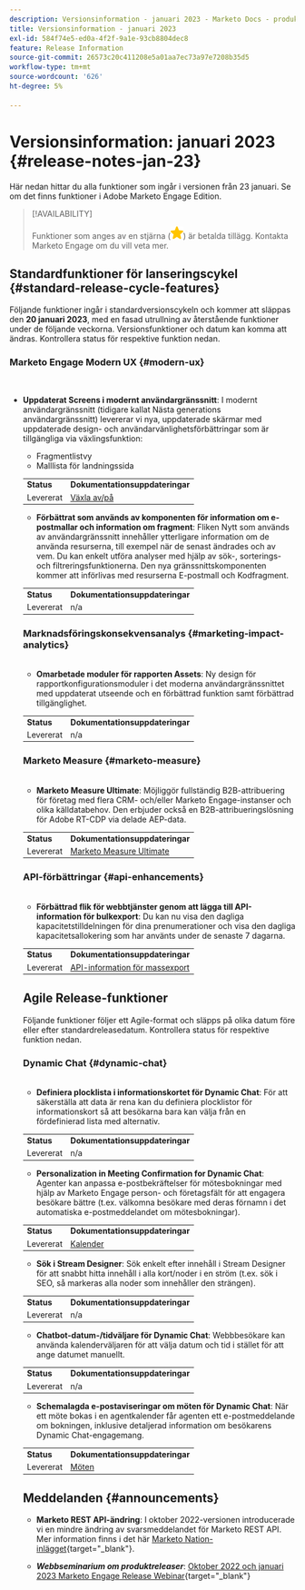 ```yaml
---
description: Versionsinformation - januari 2023 - Marketo Docs - produktdokumentation
title: Versionsinformation - januari 2023
exl-id: 584f74e5-ed0a-4f2f-9a1e-93cb8804dec8
feature: Release Information
source-git-commit: 26573c20c411208e5a01aa7ec73a97e7208b35d5
workflow-type: tm+mt
source-wordcount: '626'
ht-degree: 5%

---
```


# Versionsinformation: januari 2023 {#release-notes-jan-23}

Här nedan hittar du alla funktioner som ingår i versionen från 23 januari. Se om det finns funktioner i Adobe Marketo Engage Edition.

>[!AVAILABILITY]
>
>Funktioner som anges av en stjärna (![stjärna](assets/yellow-star.png)) är betalda tillägg. Kontakta Marketo Engage om du vill veta mer.

## Standardfunktioner för lanseringscykel {#standard-release-cycle-features}

Följande funktioner ingår i standardversionscykeln och kommer att släppas den **20 januari 2023**, med en fasad utrullning av återstående funktioner under de följande veckorna. Versionsfunktioner och datum kan komma att ändras. Kontrollera status för respektive funktion nedan.

### Marketo Engage Modern UX {#modern-ux}

</br>

* **Uppdaterat Screens i modernt användargränssnitt**: I modernt användargränssnitt (tidigare kallat Nästa generations användargränssnitt) levererar vi nya, uppdaterade skärmar med uppdaterade design- och användarvänlighetsförbättringar som är tillgängliga via växlingsfunktion:

   * Fragmentlistvy
   * Malllista för landningssida

  <table>
  <tr>
   <td><b>Status</b></td>
   <td><b>Dokumentationsuppdateringar</b></td>
  </tr>
  <tr>
   <td>Levererat</td>
   <td><a href="/help/marketo/product-docs/marketo-engage-modern-ux/toggle-switch.md">Växla av/på</a></td>
  </tr>
  </tbody>
</table>

* **Förbättrat som används av komponenten för information om e-postmallar och information om fragment**: Fliken Nytt som används av användargränssnitt innehåller ytterligare information om de använda resurserna, till exempel när de senast ändrades och av vem. Du kan enkelt utföra analyser med hjälp av sök-, sorterings- och filtreringsfunktionerna. Den nya gränssnittskomponenten kommer att införlivas med resurserna E-postmall och Kodfragment.

<table>
  <tr>
   <td><b>Status</b></td>
   <td><b>Dokumentationsuppdateringar</b></td>
  </tr>
  <tr>
   <td>Levererat</td>
   <td>n/a</td>
  </tr>
  </tbody>
</table>

### Marknadsföringskonsekvensanalys {#marketing-impact-analytics}

</br>

* **Omarbetade moduler för rapporten Assets**: Ny design för rapportkonfigurationsmoduler i det moderna användargränssnittet med uppdaterat utseende och en förbättrad funktion samt förbättrad tillgänglighet.

<table>
  <tr>
   <td><b>Status</b></td>
   <td><b>Dokumentationsuppdateringar</b></td>
  </tr>
  <tr>
   <td>Levererat</td>
   <td>n/a</td>
  </tr>
  </tbody>
</table>

### Marketo Measure {#marketo-measure}

</br>

* **Marketo Measure Ultimate**: Möjliggör fullständig B2B-attribuering för företag med flera CRM- och/eller Marketo Engage-instanser och olika källdatabehov. Den erbjuder också en B2B-attribueringslösning för Adobe RT-CDP via delade AEP-data.

<table>
  <tr>
   <td><b>Status</b></td>
   <td><b>Dokumentationsuppdateringar</b></td>
  </tr>
  <tr>
   <td>Levererat</td>
   <td><a href="https://experienceleague.adobe.com/docs/experience-platform/destinations/catalog/adobe/marketo-measure-ultimate.html?lang=sv-SE">Marketo Measure Ultimate</a></td>
  </tr>
  </tbody>
</table>

### API-förbättringar {#api-enhancements}

</br>

* **Förbättrad flik för webbtjänster genom att lägga till API-information för bulkexport**: Du kan nu visa den dagliga kapacitetstilldelningen för dina prenumerationer och visa den dagliga kapacitetsallokering som har använts under de senaste 7 dagarna.

<table>
  <tr>
   <td><b>Status</b></td>
   <td><b>Dokumentationsuppdateringar</b></td>
  </tr>
  <tr>
   <td>Levererat</td>
   <td><a href="/help/marketo/product-docs/administration/settings/bulk-export-api-information.md">API-information för massexport</a></td>
  </tr>
  </tbody>
</table>

## Agile Release-funktioner

Följande funktioner följer ett Agile-format och släpps på olika datum före eller efter standardreleasedatum. Kontrollera status för respektive funktion nedan.

### Dynamic Chat {#dynamic-chat}

</br>

* **Definiera plocklista i informationskortet för Dynamic Chat**: För att säkerställa att data är rena kan du definiera plocklistor för informationskort så att besökarna bara kan välja från en fördefinierad lista med alternativ.

<table>
  <tr>
   <td><b>Status</b></td>
   <td><b>Dokumentationsuppdateringar</b></td>
  </tr>
  <tr>
   <td>Levererat</td>
   <td>n/a</td>
  </tr>
  </tbody>
</table>

* **Personalization in Meeting Confirmation for Dynamic Chat**: Agenter kan anpassa e-postbekräftelser för mötesbokningar med hjälp av Marketo Engage person- och företagsfält för att engagera besökare bättre (t.ex. välkomna besökare med deras förnamn i det automatiska e-postmeddelandet om mötesbokningar).

<table>
  <tr>
   <td><b>Status</b></td>
   <td><b>Dokumentationsuppdateringar</b></td>
  </tr>
  <tr>
   <td>Levererat</td>
   <td><a href="/help/marketo/product-docs/demand-generation/dynamic-chat/setup-and-configuration/agent-settings.md">Kalender</a></td>
  </tr>
  </tbody>
</table>

* **Sök i Stream Designer**: Sök enkelt efter innehåll i Stream Designer för att snabbt hitta innehåll i alla kort/noder i en ström (t.ex. sök i SEO, så markeras alla noder som innehåller den strängen).

<table>
  <tr>
   <td><b>Status</b></td>
   <td><b>Dokumentationsuppdateringar</b></td>
  </tr>
  <tr>
   <td>Levererat</td>
   <td>n/a</td>
  </tr>
  </tbody>
</table>

* **Chatbot-datum-/tidväljare för Dynamic Chat**: Webbbesökare kan använda kalenderväljaren för att välja datum och tid i stället för att ange datumet manuellt.

<table>
  <tr>
   <td><b>Status</b></td>
   <td><b>Dokumentationsuppdateringar</b></td>
  </tr>
  <tr>
   <td>Levererat</td>
   <td>n/a</td>
  </tr>
  </tbody>
</table>

* **Schemalagda e-postaviseringar om möten för Dynamic Chat**: När ett möte bokas i en agentkalender får agenten ett e-postmeddelande om bokningen, inklusive detaljerad information om besökarens Dynamic Chat-engagemang.

<table>
  <tr>
   <td><b>Status</b></td>
   <td><b>Dokumentationsuppdateringar</b></td>
  </tr>
  <tr>
   <td>Levererat</td>
   <td><a href="/help/marketo/product-docs/demand-generation/dynamic-chat/meeting-list.md">Möten</a></td>
  </tr>
  </tbody>
</table>

## Meddelanden {#announcements}

* **Marketo REST API-ändring**: I oktober 2022-versionen introducerade vi en mindre ändring av svarsmeddelandet för Marketo REST API. Mer information finns i det här [Marketo Nation-inlägget](https://nation.marketo.com/t5/product-documents/upcoming-change-to-marketo-rest-api/ta-p/331698){target="_blank"}.

* **_Webbseminarium om produktreleaser_**: [Oktober 2022 och januari 2023 Marketo Engage Release Webinar](https://engage.marketo.com/2023_January_Release_Webinar_OnDemandPage.html){target="_blank"}
